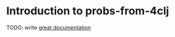 # Introduction to probs-from-4clj

TODO: write [great documentation](http://jacobian.org/writing/what-to-write/)
